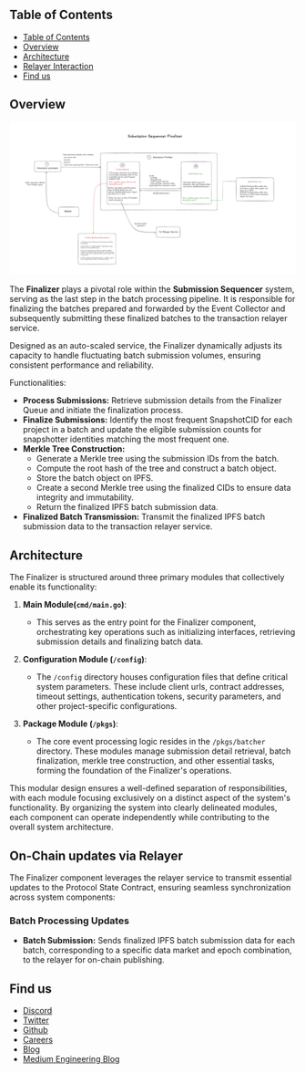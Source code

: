 ## Table of Contents
- [Table of Contents](#table-of-contents)
- [Overview](#overview)
- [Architecture](#architecture)
- [Relayer Interaction](#relayer-interaction)
- [Find us](#find-us)

## Overview

![Finalizer](docs/assets/FinalizerArchitecture.png)

The **Finalizer** plays a pivotal role within the **Submission Sequencer** system, serving as the last step in the batch processing pipeline. It is responsible for finalizing the batches prepared and forwarded by the Event Collector and subsequently submitting these finalized batches to the transaction relayer service.

Designed as an auto-scaled service, the Finalizer dynamically adjusts its capacity to handle fluctuating batch submission volumes, ensuring consistent performance and reliability.

Functionalities:

- **Process Submissions:** Retrieve submission details from the Finalizer Queue and initiate the finalization process.
- **Finalize Submissions:** Identify the most frequent SnapshotCID for each project in a batch and update the eligible submission counts for snapshotter identities matching the most frequent one.
- **Merkle Tree Construction:**
    - Generate a Merkle tree using the submission IDs from the batch.
    - Compute the root hash of the tree and construct a batch object.
    - Store the batch object on IPFS.
    - Create a second Merkle tree using the finalized CIDs to ensure data integrity and immutability.
    - Return the finalized IPFS batch submission data.
- **Finalized Batch Transmission:** Transmit the finalized IPFS batch submission data to the transaction relayer service.

## Architecture

The Finalizer is structured around three primary modules that collectively enable its functionality:

1. **Main Module(`cmd/main.go`)**:
   - This serves as the entry point for the Finalizer component, orchestrating key operations such as initializing interfaces, retrieving submission details and finalizing batch data.

2. **Configuration Module (`/config`)**:
   - The `/config` directory houses configuration files that define critical system parameters. These include client urls, contract addresses, timeout settings, authentication tokens, security parameters, and other project-specific configurations.

3. **Package Module (`/pkgs`)**:
   - The core event processing logic resides in the `/pkgs/batcher` directory. These modules manage submission detail retrieval, batch finalization, merkle tree construction, and other essential tasks, forming the foundation of the Finalizer's operations.

This modular design ensures a well-defined separation of responsibilities, with each module focusing exclusively on a distinct aspect of the system's functionality. By organizing the system into clearly delineated modules, each component can operate independently while contributing to the overall system architecture.

## On-Chain updates via Relayer
The Finalizer component leverages the relayer service to transmit essential updates to the Protocol State Contract, ensuring seamless synchronization across system components:

### Batch Processing Updates
- **Batch Submission:** Sends finalized IPFS batch submission data for each batch, corresponding to a specific data market and epoch combination, to the relayer for on-chain publishing.

## Find us

* [Discord](https://powerloom.io/discord)
* [Twitter](https://twitter.com/PowerLoomHQ)
* [Github](https://github.com/PowerLoom)
* [Careers](https://wellfound.com/company/powerloom/jobs)
* [Blog](https://blog.powerloom.io/)
* [Medium Engineering Blog](https://medium.com/powerloom)
